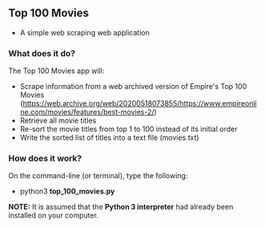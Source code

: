 ## Top 100 Movies
* A simple web scraping web application

### What does it do?
The Top 100 Movies app will:
* Scrape information from a web archived version of Empire's Top 100 Movies (https://web.archive.org/web/20200518073855/https://www.empireonline.com/movies/features/best-movies-2/)
* Retrieve all movie titles
* Re-sort the movie titles from top 1 to 100 instead of its initial order
* Write the sorted list of titles into a text file (movies.txt)

### How does it work?
On the command-line (or terminal), type the following:<br>
* python3 <b>top_100_movies.py</b>

<b>NOTE:</b> It is assumed that the <b>Python 3 interpreter</b> had already been installed on your computer.
